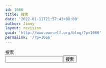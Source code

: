 ```yaml
---
id: 1666
title: 搜索
date: '2022-01-11T21:57:43+08:00'
author: Jimmy
layout: revision
guid: 'http://www.ownself.org/blog/?p=1666'
permalink: '/?p=1666'
---
```


<form action="http://www.ownself.org/blog/" class="wp-block-search__button-outside wp-block-search__text-button wp-block-search" method="get" role="search"><label class="wp-block-search__label" for="wp-block-search__input-2">搜索</label><div class="wp-block-search__inside-wrapper "><input class="wp-block-search__input" id="wp-block-search__input-2" name="s" placeholder="" required="" type="search" value=""></input><button aria-label="搜索" class="wp-block-search__button wp-element-button" type="submit">搜索</button></div></form>
